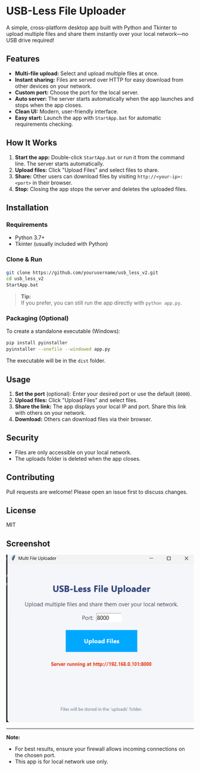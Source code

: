# USB-Less File Uploader

A simple, cross-platform desktop app built with Python and Tkinter to upload multiple files and share them instantly over your local network—no USB drive required!

## Features

- **Multi-file upload:** Select and upload multiple files at once.
- **Instant sharing:** Files are served over HTTP for easy download from other devices on your network.
- **Custom port:** Choose the port for the local server.
- **Auto server:** The server starts automatically when the app launches and stops when the app closes.
- **Clean UI:** Modern, user-friendly interface.
- **Easy start:** Launch the app with `StartApp.bat` for automatic requirements checking.

## How It Works

1. **Start the app:** Double-click `StartApp.bat` or run it from the command line. The server starts automatically.
2. **Upload files:** Click "Upload Files" and select files to share.
3. **Share:** Other users can download files by visiting `http://<your-ip>:<port>` in their browser.
4. **Stop:** Closing the app stops the server and deletes the uploaded files.

## Installation

### Requirements

- Python 3.7+
- Tkinter (usually included with Python)

### Clone & Run

```sh
git clone https://github.com/yourusername/usb_less_v2.git
cd usb_less_v2
StartApp.bat
```

> **Tip:**  
> If you prefer, you can still run the app directly with `python app.py`.

### Packaging (Optional)

To create a standalone executable (Windows):

```sh
pip install pyinstaller
pyinstaller --onefile --windowed app.py
```

The executable will be in the `dist` folder.

## Usage

1. **Set the port** (optional): Enter your desired port or use the default (`8000`).
2. **Upload files:** Click "Upload Files" and select files.
3. **Share the link:** The app displays your local IP and port. Share this link with others on your network.
4. **Download:** Others can download files via their browser.

## Security

- Files are only accessible on your local network.
- The uploads folder is deleted when the app closes.

## Contributing

Pull requests are welcome! Please open an issue first to discuss changes.

## License

MIT

## Screenshot

![screenshot](screenshots/screenshot.png)

---

**Note:**  
- For best results, ensure your firewall allows incoming connections on the chosen port.
- This app is for local network use only.